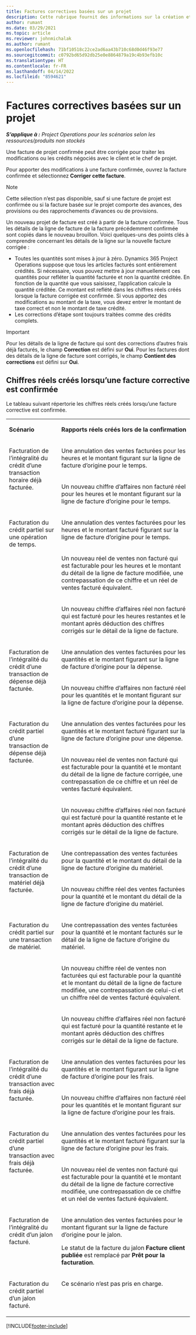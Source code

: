 ```yaml
---
title: Factures correctives basées sur un projet
description: Cette rubrique fournit des informations sur la création et la confirmation de factures correctives basées sur un projet dans Project Operations.
author: rumant
ms.date: 03/29/2021
ms.topic: article
ms.reviewer: johnmichalak
ms.author: rumant
ms.openlocfilehash: 71bf10518c22ce2ad6aa43b710c68d0d46f93e77
ms.sourcegitcommit: c0792bd65d92db25e0e8864879a19c4b93efb10c
ms.translationtype: HT
ms.contentlocale: fr-FR
ms.lasthandoff: 04/14/2022
ms.locfileid: "8594621"
---
```

# <a name="corrective-project-based-invoices"></a>Factures correctives basées sur un projet

_**S’applique à :** Project Operations pour les scénarios selon les ressources/produits non stockés_

Une facture de projet confirmée peut être corrigée pour traiter les modifications ou les crédits négociés avec le client et le chef de projet.

Pour apporter des modifications à une facture confirmée, ouvrez la facture confirmée et sélectionnez **Corriger cette facture**. 

> [!NOTE]
> Cette sélection n’est pas disponible, sauf si une facture de projet est confirmée ou si la facture basée sur le projet comporte des avances, des provisions ou des rapprochements d’avances ou de provisions.

Un nouveau projet de facture est créé à partir de la facture confirmée. Tous les détails de la ligne de facture de la facture précédemment confirmée sont copiés dans le nouveau brouillon. Voici quelques-uns des points clés à comprendre concernant les détails de la ligne sur la nouvelle facture corrigée :

- Toutes les quantités sont mises à jour à zéro. Dynamics 365 Project Operations suppose que tous les articles facturés sont entièrement crédités. Si nécessaire, vous pouvez mettre à jour manuellement ces quantités pour refléter la quantité facturée et non la quantité créditée. En fonction de la quantité que vous saisissez, l’application calcule la quantité créditée. Ce montant est reflété dans les chiffres réels créés lorsque la facture corrigée est confirmée. Si vous apportez des modifications au montant de la taxe, vous devez entrer le montant de taxe correct et non le montant de taxe crédité.
- Les corrections d’étape sont toujours traitées comme des crédits complets.


> [!IMPORTANT]
> Pour les détails de la ligne de facture qui sont des corrections d’autres frais déjà facturés, le champ **Correction** est défini sur **Oui**. Pour les factures dont des détails de la ligne de facture sont corrigés, le champ **Contient des corrections** est défini sur **Oui**.

## <a name="actuals-created-when-a-corrective-invoice-is-confirmed"></a>Chiffres réels créés lorsqu’une facture corrective est confirmée

Le tableau suivant répertorie les chiffres réels créés lorsqu’une facture corrective est confirmée.

<table border="0" cellspacing="0" cellpadding="0">
    <tbody>
        <tr>
            <td width="216" valign="top">
                <p>
                    <strong>Scénario</strong>
                </p>
            </td>
            <td width="808" valign="top">
                <p>
                    <strong>Rapports réels créés lors de la confirmation</strong>
                </p>
            </td>
        </tr>
        <tr>
            <td width="216" rowspan="2" valign="top">
                <p>
Facturation de l’intégralité du crédit d’une transaction horaire déjà facturée.
                </p>
            </td>
            <td width="408" valign="top">
                <p>
Une annulation des ventes facturées pour les heures et le montant figurant sur la ligne de facture d’origine pour le temps.
                </p>
            </td>
        </tr>
        <tr>
            <td width="408" valign="top">
                <p>
Un nouveau chiffre d’affaires non facturé réel pour les heures et le montant figurant sur la ligne de facture d’origine pour le temps.
                </p>
            </td>
        </tr>
        <tr>
            <td width="216" rowspan="3" valign="top">
                <p>
Facturation du crédit partiel sur une opération de temps.
                </p>
            </td>
            <td width="408" valign="top">
                <p>
Une annulation des ventes facturées pour les heures et le montant facturé figurant sur la ligne de facture d’origine pour le temps.
                </p>
            </td>
        </tr>
        <tr>
            <td width="408" valign="top">
                <p>
Un nouveau réel de ventes non facturé qui est facturable pour les heures et le montant du détail de la ligne de facture modifiée, une contrepassation de ce chiffre et un réel de ventes facturé équivalent.
                </p>
            </td>
        </tr>
        <tr>
            <td width="408" valign="top">
                <p>
Un nouveau chiffre d’affaires réel non facturé qui est facturé pour les heures restantes et le montant après déduction des chiffres corrigés sur le détail de la ligne de facture.
                </p>
            </td>
        </tr>
        <tr>
            <td width="216" rowspan="2" valign="top">
                <p>
Facturation de l’intégralité du crédit d’une transaction de dépense déjà facturée.
                </p>
            </td>
            <td width="408" valign="top">
                <p>
Une annulation des ventes facturées pour les quantités et le montant figurant sur la ligne de facture d’origine pour la dépense.
                </p>
            </td>
        </tr>
        <tr>
            <td width="408" valign="top">
                <p>
Un nouveau chiffre d’affaires non facturé réel pour les quantités et le montant figurant sur la ligne de facture d’origine pour la dépense.
                </p>
            </td>
        </tr>
        <tr>
            <td width="216" rowspan="3" valign="top">
                <p>
Facturation du crédit partiel d’une transaction de dépense déjà facturée.
                </p>
            </td>
            <td width="408" valign="top">
                <p>
Une annulation des ventes facturées pour les quantités et le montant facturé figurant sur la ligne de facture d’origine pour une dépense.
                </p>
            </td>
        </tr>
        <tr>
            <td width="408" valign="top">
                <p>
Un nouveau réel de ventes non facturé qui est facturable pour la quantité et le montant du détail de la ligne de facture corrigée, une contrepassation de ce chiffre et un réel de ventes facturé équivalent.
                </p>
            </td>
        </tr>
        <tr>
            <td width="408" valign="top">
                <p>
Un nouveau chiffre d’affaires réel non facturé qui est facturé pour la quantité restante et le montant après déduction des chiffres corrigés sur le détail de la ligne de facture.
                </p>
            </td>
        </tr>
                <tr>
            <td width="216" rowspan="2" valign="top">
                <p>
Facturation de l’intégralité du crédit d’une transaction de matériel déjà facturée.
                </p>
            </td>
            <td width="408" valign="top">
                <p>
Une contrepassation des ventes facturées pour la quantité et le montant du détail de la ligne de facture d’origine du matériel.
                </p>
            </td>
        </tr>
        <tr>
            <td width="408" valign="top">
                <p>
Un nouveau chiffre réel des ventes facturées pour la quantité et le montant du détail de la ligne de facture d’origine du matériel.
                </p>
            </td>
        </tr>
        <tr>
            <td width="216" rowspan="3" valign="top">
                <p>
Facturation du crédit partiel sur une transaction de matériel.
                </p>
            </td>
            <td width="408" valign="top">
                <p>
Une contrepassation des ventes facturées pour la quantité et le montant facturés sur le détail de la ligne de facture d’origine du matériel.
                </p>
            </td>
        </tr>
        <tr>
            <td width="408" valign="top">
                <p>
Un nouveau chiffre réel de ventes non facturées qui est facturable pour la quantité et le montant du détail de la ligne de facture modifiée, une contrepassation de celui-ci et un chiffre réel de ventes facturé équivalent.
                </p>
            </td>
        </tr>
        <tr>
            <td width="408" valign="top">
                <p>
Un nouveau chiffre d’affaires réel non facturé qui est facturé pour la quantité restante et le montant après déduction des chiffres corrigés sur le détail de la ligne de facture.
                </p>
            </td>
        </tr>
        <tr>
            <td width="216" rowspan="2" valign="top">
                <p>
Facturation de l’intégralité du crédit d’une transaction avec frais déjà facturée.
                </p>
            </td>
            <td width="408" valign="top">
                <p>
Une annulation des ventes facturées pour les quantités et le montant figurant sur la ligne de facture d’origine pour les frais.
                </p>
            </td>
        </tr>
        <tr>
            <td width="408" valign="top">
                <p>
Un nouveau chiffre d’affaires non facturé réel pour les quantités et le montant figurant sur la ligne de facture d’origine pour les frais.
                </p>
            </td>
        </tr>
        <tr>
            <td width="216" rowspan="2" valign="top">
                <p>
Facturation du crédit partiel d’une transaction avec frais déjà facturée.
                </p>
            </td>
            <td width="408" valign="top">
                <p>
Une annulation des ventes facturées pour les quantités et le montant facturé figurant sur la ligne de facture d’origine pour les frais.
                </p>
            </td>
        </tr>
        <tr>
            <td width="408" valign="top">
                <p>
Un nouveau réel de ventes non facturé qui est facturable pour la quantité et le montant du détail de la ligne de facture corrective modifiée, une contrepassation de ce chiffre et un réel de ventes facturé équivalent.
                </p>
            </td>
        </tr>
        <tr>
            <td width="216" valign="top">
                <p>
Facturation de l’intégralité du crédit d’un jalon facturé.
                </p>
            </td>
            <td width="408" valign="top">
                <p>
Une annulation des ventes facturées pour le montant figurant sur la ligne de facture d’origine pour le jalon.
                </p>
                <p>
Le statut de la facture du jalon <b>Facture client publiée</b> est remplacé par <b>Prêt pour la facturation</b>.
                </p>
            </td>
        </tr>
        <tr>
            <td width="216" valign="top">
                <p>
Facturation du crédit partiel d’un jalon facturé.
                </p>
            </td>
            <td width="408" valign="top">
                <p>
Ce scénario n’est pas pris en charge.
                </p>
            </td>
        </tr>       
    </tbody>
</table>


[!INCLUDE[footer-include](../includes/footer-banner.md)]
